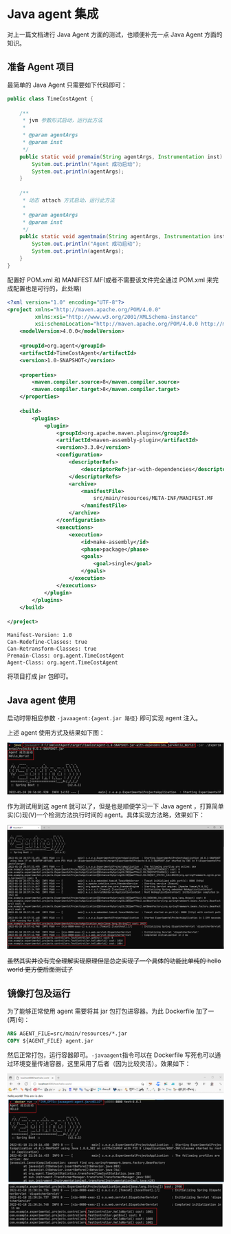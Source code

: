 # Java agent 集成

对上一篇文档进行 Java Agent 方面的测试，也顺便补充一点 Java Agent 方面的知识。

## 准备 Agent 项目

最简单的 Java Agent 只需要如下代码即可：

```Java
public class TimeCostAgent {

    /**
     * jvm 参数形式启动，运行此方法
     *
     * @param agentArgs
     * @param inst
     */
    public static void premain(String agentArgs, Instrumentation inst) {
        System.out.println("Agent 成功启动");
        System.out.println(agentArgs);
    }

    /**
     * 动态 attach 方式启动，运行此方法
     *
     * @param agentArgs
     * @param inst
     */
    public static void agentmain(String agentArgs, Instrumentation inst) {
        System.out.println("Agent 成功启动");
        System.out.println(agentArgs);
    }
}
```

配置好 POM.xml 和 MANIFEST.MF(或者不需要该文件完全通过 POM.xml 来完成配置也是可行的，此处略)

```XML
<?xml version="1.0" encoding="UTF-8"?>
<project xmlns="http://maven.apache.org/POM/4.0.0"
         xmlns:xsi="http://www.w3.org/2001/XMLSchema-instance"
         xsi:schemaLocation="http://maven.apache.org/POM/4.0.0 http://maven.apache.org/xsd/maven-4.0.0.xsd">
    <modelVersion>4.0.0</modelVersion>

    <groupId>org.agent</groupId>
    <artifactId>TimeCostAgent</artifactId>
    <version>1.0-SNAPSHOT</version>

    <properties>
        <maven.compiler.source>8</maven.compiler.source>
        <maven.compiler.target>8</maven.compiler.target>
    </properties>

    <build>
        <plugins>
            <plugin>
                <groupId>org.apache.maven.plugins</groupId>
                <artifactId>maven-assembly-plugin</artifactId>
                <version>3.3.0</version>
                <configuration>
                    <descriptorRefs>
                        <descriptorRef>jar-with-dependencies</descriptorRef>
                    </descriptorRefs>
                    <archive>
                        <manifestFile>
                            src/main/resources/META-INF/MANIFEST.MF
                        </manifestFile>
                    </archive>
                </configuration>
                <executions>
                    <execution>
                        <id>make-assembly</id>
                        <phase>package</phase>
                        <goals>
                            <goal>single</goal>
                        </goals>
                    </execution>
                </executions>
            </plugin>
        </plugins>
    </build>

</project>
```

```PlainText
Manifest-Version: 1.0
Can-Redefine-Classes: true
Can-Retransform-Classes: true
Premain-Class: org.agent.TimeCostAgent
Agent-Class: org.agent.TimeCostAgent

```

将项目打成 jar 包即可。

## Java agent 使用

启动时带相应参数 `-javaagent:{agent.jar 路径}` 即可实现 agent 注入。

上述 agent 使用方式及结果如下图：

![Snipaste_2022-01-10_20-42-55](image/Snipaste_2022-01-10_20-42-55.png)

作为测试用到这 agent 就可以了，但是也是顺便学习一下 Java agent ，打算简单实(C)现(V)一个检测方法执行时间的 agent。具体实现方法略，效果如下：

![Snipaste_2022-01-10_20-58](image/Snipaste_2022-01-10_20-58-58.png)

~~虽然其实并没有完全理解实现原理但是总之实现了一个具体的功能比单纯的 hello world 更方便后面测试了~~

## 镜像打包及运行

为了能够正常使用 agent 需要将其 jar 包打包进容器。为此 Dockerfile 加了一(两)句：

```Dockerfile
ARG AGENT_FILE=src/main/resources/*.jar
COPY ${AGENT_FILE} agent.jar
```

然后正常打包，运行容器即可。`-javaagent`指令可以在 Dockerfile 写死也可以通过环境变量传进容器，这里采用了后者（因为比较灵活）。效果如下：

![image/Snipaste_2022-01-10_21-22-43](image/Snipaste_2022-01-10_21-22-43.png)
